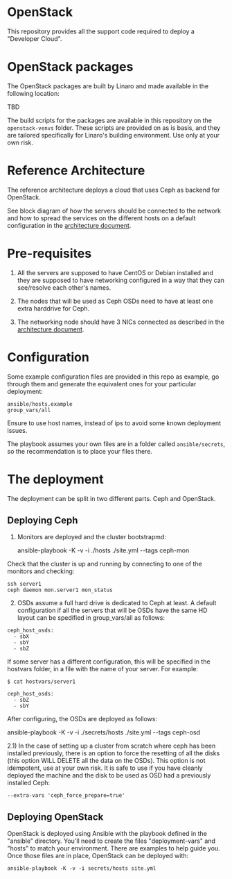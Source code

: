 # OpenStack

This repository provides all the support code required to deploy a "Developer
Cloud".

# OpenStack packages

The OpenStack packages are built by Linaro and made available in the following
location:

TBD

The build scripts for the packages are available in this repository on the
`openstack-venvs` folder. These scripts are provided on as is basis, and they
are tailored specifically for Linaro's building environment. Use only at your
own risk.

# Reference Architecture

The reference architecture deploys a cloud that uses Ceph as backend for OpenStack.

See block diagram of how the servers should be connected to the network and how to
spread the services on the different hosts on a default configuration in the [architecture document](docs/architecture.md).

# Pre-requisites


1. All the servers are supposed to have CentOS or Debian installed and they are supposed to
have networking configured in a way that they can see/resolve each other's names.

1. The nodes that will be used as Ceph OSDs need to have at least one extra harddrive for Ceph.

1. The networking node should have 3 NICs connected as described in the [architecture document](docs/architecture.md).

# Configuration

Some example configuration files are provided in this repo as example, go through them and
generate the equivalent ones for your particular deployment:

    ansible/hosts.example
    group_vars/all

Ensure to use host names, instead of ips to avoid some known deployment issues.

The playbook assumes your own files are in a folder called `ansible/secrets`, so the recommendation
is to place your files there.

# The deployment

The deployment can be split in two different parts. Ceph and OpenStack.

## Deploying Ceph

1) Monitors are deployed and the cluster bootstrapmd:

    ansible-playbook -K -v -i ./hosts ./site.yml --tags ceph-mon

Check that the cluster is up and running by connecting to one of the monitors
and checking:

    ssh server1
    ceph daemon mon.server1 mon_status

2) OSDs assume a full hard drive is dedicated to Ceph at least. A default
configuration if all the servers that will be OSDs have the same HD layout
can be spedified in group_vars/all as follows:

```
ceph_host_osds:
  - sbX
  - sbY
  - sbZ
```

If some server has a different configuration, this will be specified in the
hostvars folder, in a file with the name of your server. For example:

```
$ cat hostvars/server1

ceph_host_osds:
  - sbZ
  - sbY
```

After configuring, the OSDs are deployed as follows:

  ansible-playbook -K -v -i ./secrets/hosts ./site.yml --tags ceph-osd

2.1) In the case of setting up a cluster from scratch where ceph has been installed
previously, there is an option to force the resetting of all the disks (this
option WILL DELETE all the data on the OSDs). This option is not
idempotent, use at your own risk. It is safe to use if you have cleanly deployed
the machine and the disk to be used as OSD had a previously installed Ceph:

    --extra-vars 'ceph_force_prepare=true'

## Deploying OpenStack

OpenStack is deployed using Ansible with the playbook defined in the "ansible"
directory. You'll need to create the files "deployment-vars" and "hosts" to
match your environment. There are examples to help guide you. Once those files
are in place, OpenStack can be deployed with:

    ansible-playbook -K -v -i secrets/hosts site.yml
